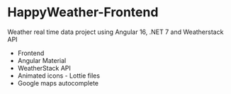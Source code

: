 # HappyWeather-Frontend

Weather real time data project using Angular 16, .NET 7 and Weatherstack API

- Frontend
- Angular Material
- WeatherStack API
- Animated icons - Lottie files
- Google maps autocomplete
